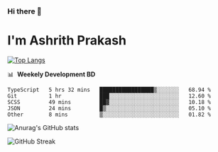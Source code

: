 ### Hi there 👋
# I'm Ashrith Prakash

[![Top Langs](https://github-readme-stats.vercel.app/api/top-langs/?username=xxcheckmatexx&count_private=true&include_all_commits=true&show_icons=true&line_height=20&title_color=FFFFFF&icon_color=FFFFFF&text_color=FFFFFF&bg_color=0D1117&langs_count=8)](https://github.com/anuraghazra/github-readme-stats)

📊 &nbsp;**Weekely Development BD**

<!--START_SECTION:waka-->

```text
TypeScript   5 hrs 32 mins   █████████████████▒░░░░░░░   68.94 %
Git          1 hr            ███░░░░░░░░░░░░░░░░░░░░░░   12.60 %
SCSS         49 mins         ██▓░░░░░░░░░░░░░░░░░░░░░░   10.18 %
JSON         24 mins         █▒░░░░░░░░░░░░░░░░░░░░░░░   05.10 %
Other        8 mins          ▒░░░░░░░░░░░░░░░░░░░░░░░░   01.82 %
```

<!--END_SECTION:waka-->

![Anurag's GitHub stats](https://github-readme-stats.vercel.app/api?username=xxcheckmatexx&count_private=true&show_icons=true&theme=merko)  

![GitHub Streak](http://github-readme-streak-stats.herokuapp.com?user=xxcheckmatexx&theme=merko&hide_border=true&date_format=M%20j%5B%2C%20Y%5D&fire=DD0E0B)
<br/>
